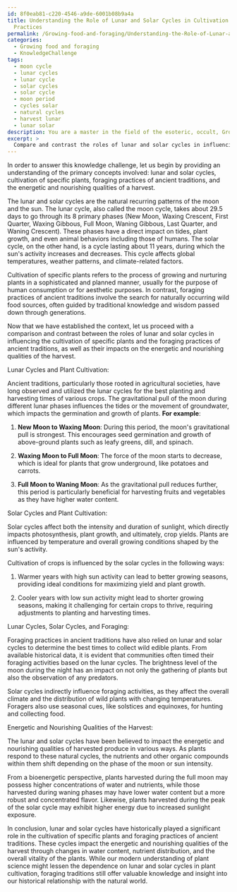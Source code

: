 ```yaml
---
id: 8f0eab81-c220-4546-a9de-6001b08b9a4a
title: Understanding the Role of Lunar and Solar Cycles in Cultivation and Foraging
  Practices
permalink: /Growing-food-and-foraging/Understanding-the-Role-of-Lunar-and-Solar-Cycles-in-Cultivation-and-Foraging-Practices/
categories:
  - Growing food and foraging
  - KnowledgeChallenge
tags:
  - moon cycle
  - lunar cycles
  - lunar cycle
  - solar cycles
  - solar cycle
  - moon period
  - cycles solar
  - natural cycles
  - harvest lunar
  - lunar solar
description: You are a master in the field of the esoteric, occult, Growing food and foraging and Education. You are a writer of tests, challenges, textbooks and deep knowledge on Growing food and foraging for initiates and students to gain deep insights and understanding from. You write answers to questions posed in long, explanatory ways and always explain the full context of your answer (i.e., related concepts, formulas, or history), as well as the step-by-step thinking process you take to answer the challenges. Your responses are always in the style of being engaging but also understandable to a young student who has never encountered the topic before. Summarize the key themes, ideas, and conclusions at the end.
excerpt: > 
  Compare and contrast the roles of lunar and solar cycles in influencing both the cultivation of specific plants and the foraging practices of ancient traditions. How do these cycles impact the energetic and nourishing qualities of the harvest?
---
```

In order to answer this knowledge challenge, let us begin by providing an understanding of the primary concepts involved: lunar and solar cycles, cultivation of specific plants, foraging practices of ancient traditions, and the energetic and nourishing qualities of a harvest. 

The lunar and solar cycles are the natural recurring patterns of the moon and the sun. The lunar cycle, also called the moon cycle, takes about 29.5 days to go through its 8 primary phases (New Moon, Waxing Crescent, First Quarter, Waxing Gibbous, Full Moon, Waning Gibbous, Last Quarter, and Waning Crescent). These phases have a direct impact on tides, plant growth, and even animal behaviors including those of humans. The solar cycle, on the other hand, is a cycle lasting about 11 years, during which the sun's activity increases and decreases. This cycle affects global temperatures, weather patterns, and climate-related factors.

Cultivation of specific plants refers to the process of growing and nurturing plants in a sophisticated and planned manner, usually for the purpose of human consumption or for aesthetic purposes. In contrast, foraging practices of ancient traditions involve the search for naturally occurring wild food sources, often guided by traditional knowledge and wisdom passed down through generations.

Now that we have established the context, let us proceed with a comparison and contrast between the roles of lunar and solar cycles in influencing the cultivation of specific plants and the foraging practices of ancient traditions, as well as their impacts on the energetic and nourishing qualities of the harvest.

Lunar Cycles and Plant Cultivation:

Ancient traditions, particularly those rooted in agricultural societies, have long observed and utilized the lunar cycles for the best planting and harvesting times of various crops. The gravitational pull of the moon during different lunar phases influences the tides or the movement of groundwater, which impacts the germination and growth of plants. **For example**:

1. **New Moon to Waxing Moon**: During this period, the moon's gravitational pull is strongest. This encourages seed germination and growth of above-ground plants such as leafy greens, dill, and spinach.

2. **Waxing Moon to Full Moon**: The force of the moon starts to decrease, which is ideal for plants that grow underground, like potatoes and carrots.

3. **Full Moon to Waning Moon**: As the gravitational pull reduces further, this period is particularly beneficial for harvesting fruits and vegetables as they have higher water content.

Solar Cycles and Plant Cultivation:

Solar cycles affect both the intensity and duration of sunlight, which directly impacts photosynthesis, plant growth, and ultimately, crop yields. Plants are influenced by temperature and overall growing conditions shaped by the sun's activity.

Cultivation of crops is influenced by the solar cycles in the following ways:

1. Warmer years with high sun activity can lead to better growing seasons, providing ideal conditions for maximizing yield and plant growth.

2. Cooler years with low sun activity might lead to shorter growing seasons, making it challenging for certain crops to thrive, requiring adjustments to planting and harvesting times.

Lunar Cycles, Solar Cycles, and Foraging:

Foraging practices in ancient traditions have also relied on lunar and solar cycles to determine the best times to collect wild edible plants. From available historical data, it is evident that communities often timed their foraging activities based on the lunar cycles. The brightness level of the moon during the night has an impact on not only the gathering of plants but also the observation of any predators.

Solar cycles indirectly influence foraging activities, as they affect the overall climate and the distribution of wild plants with changing temperatures. Foragers also use seasonal cues, like solstices and equinoxes, for hunting and collecting food.

Energetic and Nourishing Qualities of the Harvest:

The lunar and solar cycles have been believed to impact the energetic and nourishing qualities of harvested produce in various ways. As plants respond to these natural cycles, the nutrients and other organic compounds within them shift depending on the phase of the moon or sun intensity. 

From a bioenergetic perspective, plants harvested during the full moon may possess higher concentrations of water and nutrients, while those harvested during waning phases may have lower water content but a more robust and concentrated flavor. Likewise, plants harvested during the peak of the solar cycle may exhibit higher energy due to increased sunlight exposure.

In conclusion, lunar and solar cycles have historically played a significant role in the cultivation of specific plants and foraging practices of ancient traditions. These cycles impact the energetic and nourishing qualities of the harvest through changes in water content, nutrient distribution, and the overall vitality of the plants. While our modern understanding of plant science might lessen the dependence on lunar and solar cycles in plant cultivation, foraging traditions still offer valuable knowledge and insight into our historical relationship with the natural world.
